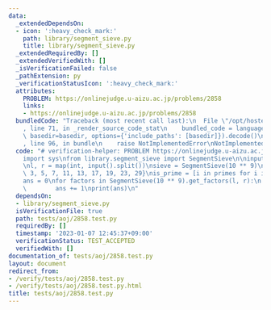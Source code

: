 ```yaml
---
data:
  _extendedDependsOn:
  - icon: ':heavy_check_mark:'
    path: library/segment_sieve.py
    title: library/segment_sieve.py
  _extendedRequiredBy: []
  _extendedVerifiedWith: []
  _isVerificationFailed: false
  _pathExtension: py
  _verificationStatusIcon: ':heavy_check_mark:'
  attributes:
    PROBLEM: https://onlinejudge.u-aizu.ac.jp/problems/2858
    links:
    - https://onlinejudge.u-aizu.ac.jp/problems/2858
  bundledCode: "Traceback (most recent call last):\n  File \"/opt/hostedtoolcache/PyPy/3.7.13/x64/site-packages/onlinejudge_verify/documentation/build.py\"\
    , line 71, in _render_source_code_stat\n    bundled_code = language.bundle(stat.path,\
    \ basedir=basedir, options={'include_paths': [basedir]}).decode()\n  File \"/opt/hostedtoolcache/PyPy/3.7.13/x64/site-packages/onlinejudge_verify/languages/python.py\"\
    , line 96, in bundle\n    raise NotImplementedError\nNotImplementedError\n"
  code: "# verification-helper: PROBLEM https://onlinejudge.u-aizu.ac.jp/problems/2858\n\
    import sys\nfrom library.segment_sieve import SegmentSieve\n\ninput = sys.stdin.readline\n\
    \nl, r = map(int, input().split())\nsieve = SegmentSieve(10 ** 9)\nprimes = {2,\
    \ 3, 5, 7, 11, 13, 17, 19, 23, 29}\nis_prime = [i in primes for i in range(30)]\n\
    ans = 0\nfor factors in SegmentSieve(10 ** 9).get_factors(l, r):\n    if is_prime[len(factors)]:\n\
    \        ans += 1\nprint(ans)\n"
  dependsOn:
  - library/segment_sieve.py
  isVerificationFile: true
  path: tests/aoj/2858.test.py
  requiredBy: []
  timestamp: '2023-01-07 12:45:37+09:00'
  verificationStatus: TEST_ACCEPTED
  verifiedWith: []
documentation_of: tests/aoj/2858.test.py
layout: document
redirect_from:
- /verify/tests/aoj/2858.test.py
- /verify/tests/aoj/2858.test.py.html
title: tests/aoj/2858.test.py
---
```

